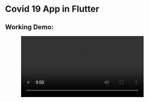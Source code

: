 # Covid 19 App in Flutter

## Working Demo:

<div align="center">
  <video src="
https://user-images.githubusercontent.com/59369881/209133840-afe996c6-f0da-4e82-92a1-486d6badd1bb.mp4" width=400/>
<div/>

